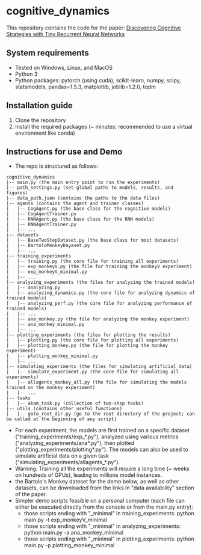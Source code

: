 # cognitive_dynamics

This repository contains the code for the paper: 
[Discovering Cognitive Strategies with Tiny Recurrent Neural Networks](https://www.biorxiv.org/content/10.1101/2023.04.12.536629v3)



## System requirements
- Tested on Windows, Linux, and MacOS
- Python 3
- Python packages: pytorch (using cuda), scikit-learn, numpy, scipy, statsmodels, pandas=1.5.3, matplotlib, joblib=1.2.0, tqdm

## Installation guide
1. Clone the repository
2. Install the required packages (~ minutes; recommended to use a virtual environment like conda)


[//]: # (Instructions to run on data)

[//]: # (Expected output)

[//]: # (Expected run time for demo)

## Instructions for use and Demo
- The repo is structured as follows:
```
cognitive_dynamics
|-- main.py (the main entry point to run the experiments)
|-- path_settings.py (set global paths to models, results, and figures)
|-- data_path.json (contains the paths to the data files)
|-- agents (contains the agent and trainer classes)
|   |-- CogAgent.py (the base class for the cognitive models)
|   |-- CogAgentTrainer.py
|   |-- RNNAgent.py (the base class for the RNN models)
|   |-- RNNAgentTrainer.py
|   |-- ...
|-- datasets
|   |-- BaseTwoStepDataset.py (the base class for most datasets)
|   |-- BartoloMonkeyDayaset.py
|   |-- ...
|-- training_experiments
|   |-- training.py (the core file for training all experiments)
|   |-- exp_monkeyV.py (the file for training the monkeyV experiment)
|   |-- exp_monkeyV_minimal.py
|   |-- ...
|-- analyzing_experiments (the files for analyzing the trained models)
|   |-- analyzing.py 
|   |-- analyzing_dynamics.py (the core file for analyzing dynamics of trained models)
|   |-- analyzing_perf.py (the core file for analyzing performance of trained models)
|   |-- ...
|   |-- ana_monkey.py (the file for analyzing the monkey experiment)
|   |-- ana_monkey_minimal.py
|   |-- ...
|-- plotting_experiments (the files for plotting the results)
|   |-- plotting.py (the core file for plotting all experiments)
|   |-- plotting_monkey.py (the file for plotting the monkey experiment)
|   |-- plotting_monkey_minimal.py
|   |-- ...
|-- simulating_experiments (the files for simulating artificial data)
|   |-- simulate_experiment.py (the core file for simulating all experiments)
|   |-- allagents_monkey_all.py (the file for simulating the models trained on the monkey experiment) 
|   |-- ...
|-- tasks
|   |-- akam_task.py (collection of two-step tasks)
|-- utils (contains other useful functions)
|   |-- goto_root_dir.py (go to the root directory of the project; can be called at the beginning of any script)

```

- For each experiment, the models are first trained on a specific dataset ("training_experiments/exp_\*.py"), 
analyzed using various metrics ("analyzing_experiments/ana\*.py"), then plotted ("plotting_experiments/plotting\*.py").
The models can also be used to simulate artificial data on a given task ("simulating_experiments/allagents_\*.py").
- Warning: Training all the experiments will require a long time (~ weeks on hundreds of GPUs), leading to millions model instances.
- the Bartolo's Monkey dateset for the demo below, as well as other datasets, can be downloaded from the links in "data availability" section of the paper.
- Simpler demo scripts feasible on a personal computer (each file can either be executed directly from the console or from the main.py entry):
  - those scripts ending with "_minimal" in training_experiments: python main.py -t exp_monkeyV_minimal
  - those scripts ending with "_minimal" in analyzing_experiments: python main.py -a ana_monkey_minimal
  - those scripts ending with "_minimal" in plotting_experiments: python main.py -p plotting_monkey_minimal



[//]: # (### Multiprocessing issues:)

[//]: # (- Advanced system settings)

[//]: # (- Advanced tab)

[//]: # (- Performance - Settings button)

[//]: # (- Advanced tab - Change button)

[//]: # (- Uncheck the "Automatically... " checkbox)

[//]: # (- Select the System managed size option box.)

